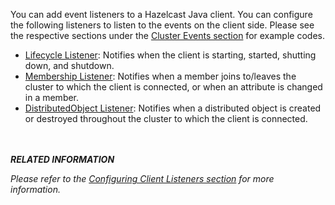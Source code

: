

You can add event listeners to a Hazelcast Java client. You can configure the following listeners to listen to the events on the client side. Please see the respective sections under the [Cluster Events section](/900_Distributed_Events/100_Cluster_Events) for example codes.

- [Lifecycle Listener](/00_Cluster_Events/04_Listening_for_Lifecycle_Events.md): Notifies when the client is starting, started, shutting down, and shutdown.
- [Membership Listener](/00_Cluster_Events/00_Listening_for_Member_Events.md): Notifies when a member joins to/leaves the cluster to which the client is connected, or when an attribute is changed in a member.
- [DistributedObject Listener](/00_Cluster_Events/01_Listening_for_Distributed_Object_Events.md): Notifies when a distributed object is created or destroyed throughout the cluster to which the client is connected.

<br></br>
***RELATED INFORMATION***

*Please refer to the [Configuring Client Listeners section](/Hazelcast_Clients/Java_Client/Configuration/Listeners.md) for more information.*
<br></br>

